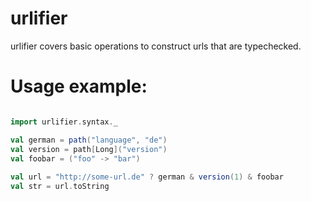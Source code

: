 urlifier
========

urlifier covers basic operations to construct urls that are typechecked. 

Usage example:
==============

```scala

import urlifier.syntax._

val german = path("language", "de")
val version = path[Long]("version")
val foobar = ("foo" -> "bar")
      
val url = "http://some-url.de" ? german & version(1) & foobar
val str = url.toString
``` 
